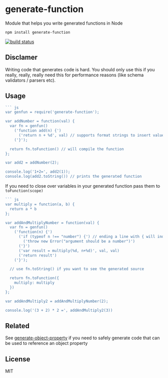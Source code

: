 # generate-function

Module that helps you write generated functions in Node

```
npm install generate-function
```

[![build status](http://img.shields.io/travis/mafintosh/generate-function.svg?style=flat)](http://travis-ci.org/mafintosh/generate-function)

## Disclamer

Writing code that generates code is hard.
You should only use this if you really, really, really need this for performance reasons (like schema validators / parsers etc).

## Usage

``` js
``` js
var genfun = require('generate-function');

var addNumber = function(val) {
  var fn = genfun()
    ('function add(n) {')
      ('return n + %d', val) // supports format strings to insert values
    ('}');

  return fn.toFunction() // will compile the function
};

var add2 = addNumber(2);

console.log('1+2=', add2(1));
console.log(add2.toString()) // prints the generated function
```

If you need to close over variables in your generated function pass them to `toFunction(scope)`

``` js
``` js
var multiply = function(a, b) {
  return a * b
};

var addAndMultiplyNumber = function(val) {
  var fn = genfun()
    ('function(n) {')
      ('if (typeof n !== "number") {') // ending a line with { will indent the source
        ('throw new Error("argument should be a number")')
      ('}')
      ('var result = multiply(%d, n+%d)', val, val)
      ('return result')
    ('}');

  // use fn.toString() if you want to see the generated source

  return fn.toFunction({
    multiply: multiply
  })
};

var addAndMultiply2 = addAndMultiplyNumber(2);

console.log('(3 + 2) * 2 =', addAndMultiply2(3))
```

## Related

See [generate-object-property](https://github.com/mafintosh/generate-object-property) if you need to safely generate code that
can be used to reference an object property

## License

MIT
